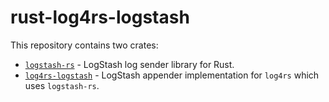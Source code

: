 # rust-log4rs-logstash

This repository contains two crates:

- [`logstash-rs`](./logstash-rs) - LogStash log sender library for Rust.
- [`log4rs-logstash`](./log4rs-logstash) - LogStash appender implementation for `log4rs` which uses `logstash-rs`.


